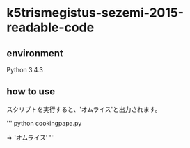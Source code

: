 # k5trismegistus-sezemi-2015-readable-code
## environment
Python 3.4.3

## how to use
スクリプトを実行すると、'オムライス'と出力されます。

'''
python cookingpapa.py

=> 'オムライス'
'''